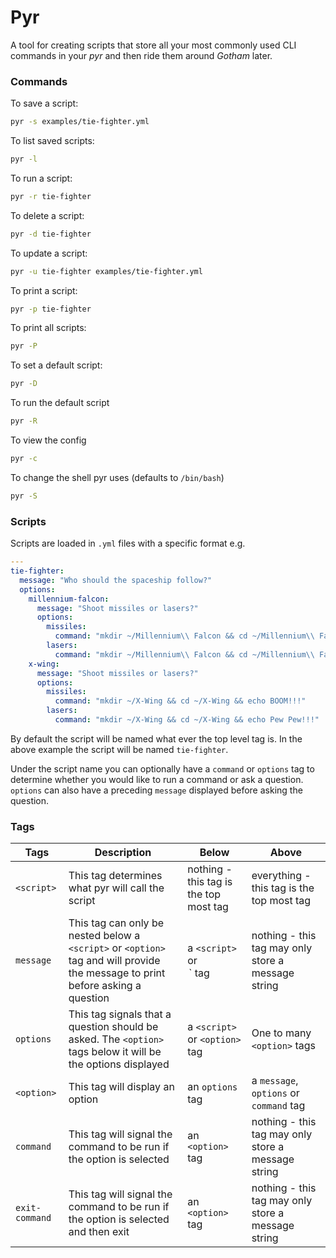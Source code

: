 # Pyr

A tool for creating scripts that store all your most commonly used CLI commands in your _pyr_ and then ride them around _Gotham_ later.

### Commands

To save a script:
```sh
pyr -s examples/tie-fighter.yml
```

To list saved scripts:
```sh
pyr -l
```

To run a script:
```sh
pyr -r tie-fighter
```

To delete a script:
```sh
pyr -d tie-fighter
```

To update a script:
```sh
pyr -u tie-fighter examples/tie-fighter.yml
```

To print a script:
```sh
pyr -p tie-fighter
```

To print all scripts:
```sh
pyr -P
```

To set a default script:
```sh
pyr -D
```

To run the default script
```sh
pyr -R
```

To view the config
```sh
pyr -c
```

To change the shell pyr uses (defaults to `/bin/bash`)
```sh
pyr -S
```

### Scripts

Scripts are loaded in `.yml` files with a specific format e.g.
```yaml
---
tie-fighter:
  message: "Who should the spaceship follow?"
  options:
    millennium-falcon:
      message: "Shoot missiles or lasers?"
      options:
        missiles:
          command: "mkdir ~/Millennium\\ Falcon && cd ~/Millennium\\ Falcon && echo BOOM!!!"
        lasers:
          command: "mkdir ~/Millennium\\ Falcon && cd ~/Millennium\\ Falcon && echo Pew Pew!!!"
    x-wing:
      message: "Shoot missiles or lasers?"
      options:
        missiles:
          command: "mkdir ~/X-Wing && cd ~/X-Wing && echo BOOM!!!"
        lasers:
          command: "mkdir ~/X-Wing && cd ~/X-Wing && echo Pew Pew!!!"
```

By default the script will be named what ever the top level tag is. In the above example the script will be named `tie-fighter`.

Under the script name you can optionally have a `command` or `options` tag to determine whether you would like to run a command or ask a question. `options` can also have a preceding `message` displayed before asking the question.

### Tags

| Tags           | Description                                                                                                                      | Below                                  | Above                                              |
|----------------|----------------------------------------------------------------------------------------------------------------------------------|----------------------------------------|----------------------------------------------------|
| `<script>`     | This tag determines what pyr will call the script                                                                            | nothing - this tag is the top most tag | everything - this tag is the top most tag          |
| `message`      | This tag can only be nested below a `<script>` or `<option>` tag and will provide the message to print before asking a question  | a `<script>` or <option>` tag          | nothing - this tag may only store a message string |
| `options`      | This tag signals that a question should be asked. The `<option>` tags below it will be the options displayed                     | a `<script>` or `<option>` tag         | One to many `<option>` tags                        |
| `<option>`     | This tag will display an option                                                                                                  | an `options` tag                       | a `message`, `options` or `command` tag            |
| `command`      | This tag will signal the command to be run if the option is selected                                                             | an `<option>` tag                      | nothing - this tag may only store a message string |
| `exit-command` | This tag will signal the command to be run if the option is selected and then exit                                               | an `<option>` tag                      | nothing - this tag may only store a message string |
